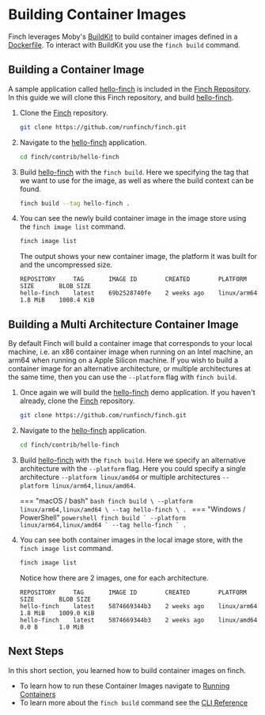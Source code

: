 # Building Container Images

Finch leverages Moby's [BuildKit](https://github.com/moby/buildkit) to build
container images defined in a
[Dockerfile](https://docs.docker.com/engine/reference/builder/). To interact
with BuildKit you use the `finch build` command.

## Building a Container Image

A sample application called
[hello-finch](https://github.com/runfinch/finch/tree/main/contrib/hello-finch)
is included in the [Finch
Repository](https://github.com/runfinch/finch/tree/main/contrib/hello-finch). In
this guide we will clone this Finch repository, and build
[hello-finch](https://github.com/runfinch/finch/tree/main/contrib/hello-finch).

1. Clone the [Finch](https://github.com/runfinch/finch) repository.

    ```bash
    git clone https://github.com/runfinch/finch.git
    ```

2. Navigate to the
   [hello-finch](https://github.com/runfinch/finch/tree/main/contrib/hello-finch)
   application.

    ```bash
    cd finch/contrib/hello-finch
    ```

3. Build
   [hello-finch](https://github.com/runfinch/finch/tree/main/contrib/hello-finch)
   with the `finch build`. Here we specifying the tag that we want to use for
   the image, as well as where the build context can be found.

    ```bash
    finch build --tag hello-finch .
    ```

4. You can see the newly build container image in the image store using the
   `finch image list` command.

    ```bash
    finch image list
    ```

    The output shows your new container image, the platform it was built for and
    the uncompressed size.

    ```
    REPOSITORY     TAG       IMAGE ID        CREATED        PLATFORM       SIZE       BLOB SIZE
    hello-finch    latest    69b2528740fe    2 weeks ago    linux/arm64    1.8 MiB    1008.4 KiB
    ```

## Building a Multi Architecture Container Image

By default Finch will build a container image that corresponds to your local
machine, i.e. an x86 container image when running on an Intel machine, an arm64
when running on a Apple Silicon machine. If you wish to build a container image
for an alternative architecture, or multiple architectures at the same time,
then you can use the `--platform` flag with `finch build`.

1. Once again we will build the
   [hello-finch](https://github.com/runfinch/finch/tree/main/contrib/hello-finch)
   demo application. If you haven't already, clone the
   [Finch](https://github.com/runfinch/finch) repository.

    ```bash
    git clone https://github.com/runfinch/finch.git
    ```

2. Navigate to the
   [hello-finch](https://github.com/runfinch/finch/tree/main/contrib/hello-finch)
   application.

    ```bash
    cd finch/contrib/hello-finch
    ```

3. Build
   [hello-finch](https://github.com/runfinch/finch/tree/main/contrib/hello-finch)
   with the `finch build`. Here we specify an alternative architecture with the
   `--platform` flag. Here you could specify a single architecture `--platform
   linux/amd64` or multiple architectures `--platform linux/arm64,linux/amd64`.

    === "macOS / bash"
        ```bash
        finch build \
          --platform linux/arm64,linux/amd64 \
          --tag hello-finch \
          .
        ```
    === "Windows / PowerShell"
        ```powershell
        finch build `
          --platform linux/arm64,linux/amd64 `
          --tag hello-finch `
          .
        ```

4. You can see both container images in the local image store, with the `finch
   image list` command.

    ```bash
    finch image list
    ```

    Notice how there are 2 images, one for each architecture.

    ```
    REPOSITORY     TAG       IMAGE ID        CREATED        PLATFORM       SIZE       BLOB SIZE
    hello-finch    latest    5874669344b3    2 weeks ago    linux/arm64    1.8 MiB    1009.0 KiB
    hello-finch    latest    5874669344b3    2 weeks ago    linux/amd64    0.0 B      1.0 MiB
    ```

## Next Steps

In this short section, you learned how to build container images on finch.

* To learn how to run these Container Images navigate to [Running
  Containers](../running-containers/)
* To learn more about the `finch build` command see the [CLI
  Reference](../../cli-reference/finch_build/)
